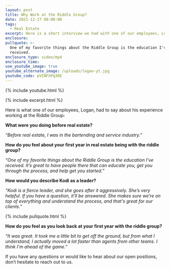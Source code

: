 ```yaml
---
layout: post
title: Why Work at the Riddle Group?
date: 2021-12-27 00:00:00
tags:
  - Real Estate
excerpt: Here is a short interview we had with one of our employees, Logan.
enclosure:
pullquote: >-
  One of my favorite things about the Riddle Group is the education I've
  received.
enclosure_type: video/mp4
enclosure_time:
use_youtube_image: true
youtube_alternate_image: /uploads/logan-yt.jpg
youtube_code: pVINFXPq36E
---
```

{% include youtube.html %}

{% include excerpt.html %}

Here is what one of our employees, Logan, had to say about his experience working at the Riddle Group:

**What were you doing before real estate?**

*“Before real estate, I was in the bartending and service industry.”*

**How do you feel about your first year in real estate being with the riddle group?**

*“One of my favorite things about the Riddle Group is the education I've received. It’s great to have people there that can educate you, get you through the process, and help get you started.”*

**How would you describe Kodi as a leader?**

*“Kodi is a fierce leader, and she goes after it aggressively. She’s very helpful. If you have a question, it’ll be answered. She makes sure we’re on top of everything and understand the process, and that's great for our clients.”*

{% include pullquote.html %}

**How do you feel as you look back at your first year with the riddle group?**

*“It was great. It took me a little bit to get off the ground, but from what I understand, I actually moved a lot faster than agents from other teams. I think I'm ahead of the game.”*

If you have any questions or would like to hear about our open positions, don’t hesitate to reach out to us.
